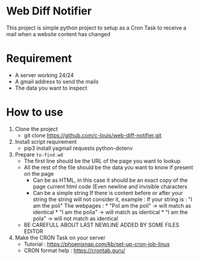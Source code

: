 # Web Diff Notifier
This project is simple python project to setup as a Cron Task to receive a mail when a website content has changed

# Requirement
* A server working 24/24
* A gmail address to send the mails
* The data you want to inspect

# How to use
1. Clone the project
	* git clone https://github.com/c-louis/web-diff-notifier.git
2. Install script requirement
	* pip3 install yagmail requests python-dotenv
3. Prepare `to-find.wd`
	* The first line should be the URL of the page you want to lookup
	* All the rest of the file should be the data you want to know if present on the page
		* Can be as HTML, in this case it should be an exact copy of the page current html code (Even newline and invisible characters
		* Can be a simple string
			If there is content before or after your string the string will not consider it, example :
			If your string is : "I am the poli"
			The webpages :
				* "PoI am the poli"  -> will match as identical
				* "I am the polia" -> will match as identical
				* "I am the pola" -> will not match as identical
	* BE CAREFULL ABOUT LAST NEWLINE ADDED BY SOME FILES EDITOR
4. Make the CRON Task on your server
	* Tutorial : https://phoenixnap.com/kb/set-up-cron-job-linux
	* CRON format help : https://crontab.guru/
